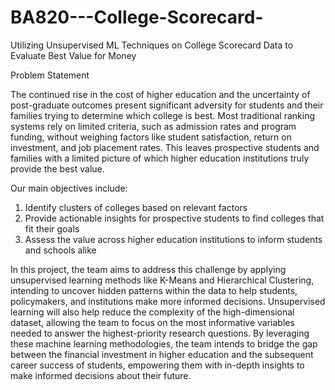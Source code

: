 # BA820---College-Scorecard-
Utilizing Unsupervised ML Techniques on College Scorecard Data to Evaluate Best Value for Money

Problem Statement

The continued rise in the cost of higher education and the uncertainty of post-graduate outcomes present significant adversity for students and their families trying to determine which college is best. Most traditional ranking systems rely on limited criteria, such as admission rates and program funding, without weighing factors like student satisfaction, return on investment, and job placement rates. This leaves prospective students and families with a limited picture of which higher education institutions truly provide the best value. 

Our main objectives include:

1. Identify clusters of colleges based on relevant factors
2. Provide actionable insights for prospective students to find colleges that fit their goals
3. Assess the value across higher education institutions to inform students and schools alike

In this project, the team aims to address this challenge by applying unsupervised learning methods like K-Means and Hierarchical Clustering, intending to uncover hidden patterns within the data to help students, policymakers, and institutions make more informed decisions. Unsupervised learning will also help reduce the complexity of the high-dimensional dataset, allowing the team to focus on the most informative variables needed to answer the highest-priority research questions. 
By leveraging these machine learning methodologies, the team intends to bridge the gap between the financial investment in higher education and the subsequent career success of students, empowering them with in-depth insights to make informed decisions about their future. 

